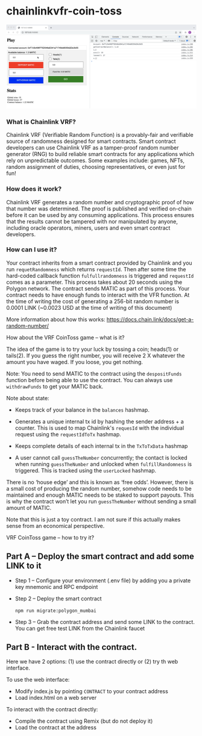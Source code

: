 # chainlinkvfr-coin-toss

<img src="https://raw.githubusercontent.com/franccan/chainlinkvfr-coin-toss/master/docs/screenshot1.png" alt="Screenshot">

### What is Chainlink VRF?

Chainlink VRF (Verifiable Random Function) is a provably-fair and verifiable source of randomness designed for smart contracts. Smart contract developers can use Chainlink VRF as a tamper-proof random number generator (RNG) to build reliable smart contracts for any applications which rely on unpredictable outcomes. Some examples include: games, NFTs, random assignment of duties, choosing representatives, or even just for fun!

### How does it work?

Chainlink VRF generates a random number and cryptographic proof of how that number was determined. The proof is published and verified on-chain before it can be used by any consuming applications. This process ensures that the results cannot be tampered with nor manipulated by anyone, including oracle operators, miners, users and even smart contract developers.

### How can I use it?

Your contract inherits from a smart contract provided by Chainlink and you run `requetRandomness` which returns `requestId`. Then after some time the hard-coded callback function `fulfullrandomness` is triggered and `requestId` comes as a parameter. This process takes about 20 seconds using the Polygon network. The contract sends MATIC as part of this process. Your contract needs to have enough funds to interact with the VFR function. At the time of writing the cost of generating a 256-bit random number is 0.0001 LINK (~0.0023 USD at the time of writing of this document)

More information about how this works: https://docs.chain.link/docs/get-a-random-number/

How about the VRF CoinToss game – what is it?

The idea of the game is to try your luck by tossing a coin; heads(1) or tails(2). If you guess the right number, you will receive 2 X whatever the amount you have waged. If you loose, you get nothing. 

Note: You need to send MATIC to the contract using the `despositFunds` function before being able to use the contract. You can always use `withdrawFunds` to get your MATIC back.

Note about state:

- Keeps track of your balance in the `balances` hashmap.

- Generates a unique internal tx id by hashing the sender address + a counter. This is used to map Chainlink's `requesId` with the individual request using the `requestIdToTx` hashmap.

- Keeps complete details of each internal tx in the `TxToTxData` hashmap

- A user cannot call `guessTheNumber` concurrently; the contact is locked when running `guessTheNumber` and unlocked when `fulfillRandomness` is triggered. This is tracked using the `userLocked` hashmap.


There is no ‘house edge’ and this is known as ‘free odds’. However, there is a small cost of producing the random number, somehow code needs to be maintained and enough MATIC needs to be staked to support payouts. This is why the contract won’t let you run `guessTheNumber` without sending a small amount of MATIC. 

Note that this is just a toy contract. I am not sure if this actually makes sense from an economical perspective.

VRF CoinToss game – how to try it?

## Part A – Deploy the smart contract and add some LINK to it

- Step 1 – Configure your environment (.env file) by adding you a private key mnemonic and RPC endpoint

- Step 2 – Deploy the smart contract

    `npm run migrate:polygon_mumbai`

- Step 3 – Grab the contract address and send some LINK to the contract. You can get free test LINK from the Chainlink faucet

## Part B - Interact with the contract. 
Here we have 2 options: (1) use the contract directly or (2) try th web interface. 

To use the web interface:
-	Modify index.js by pointing `CONTRACT` to your contract address
-	Load index.html on a web server  

To interact with the contract directly:
-	Compile the contract using Remix (but do not deploy it)
-	Load the contract at the address
